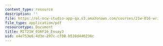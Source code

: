 ```yaml
---
content_type: resource
description: ''
file: https://ol-ocw-studio-app-qa.s3.amazonaws.com/courses/21w-016-writing-and-rhetoric-designing-meaning-fall-2016/e4e753e64d3e297ccf08b518d446236c_MIT21W_016F16_Essay3.pdf
file_type: application/pdf
resourcetype: Document
title: MIT21W_016F16_Essay3
uid: e4e753e6-4d3e-297c-cf08-b518d446236c
---
```

